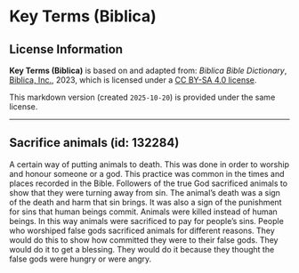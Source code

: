 # Key Terms (Biblica)

## License Information

**Key Terms (Biblica)** is based on and adapted from: _Biblica Bible Dictionary_, [Biblica, Inc.](https://www.biblica.com/), 2023, which is licensed under a [CC BY-SA 4.0 license](https://creativecommons.org/licenses/by-sa/4.0/legalcode.en).

This markdown version (created `2025-10-20`) is provided under the same license.



--------------------------------

## Sacrifice animals (id: 132284)

A certain way of putting animals to death. This was done in order to worship and honour someone or a god. This practice was common in the times and places recorded in the Bible. Followers of the true God sacrificed animals to show that they were turning away from sin. The animal’s death was a sign of the death and harm that sin brings. It was also a sign of the punishment for sins that human beings commit. Animals were killed instead of human beings. In this way animals were sacrificed to pay for people’s sins. People who worshiped false gods sacrificed animals for different reasons. They would do this to show how committed they were to their false gods. They would do it to get a blessing. They would do it because they thought the false gods were hungry or were angry.


